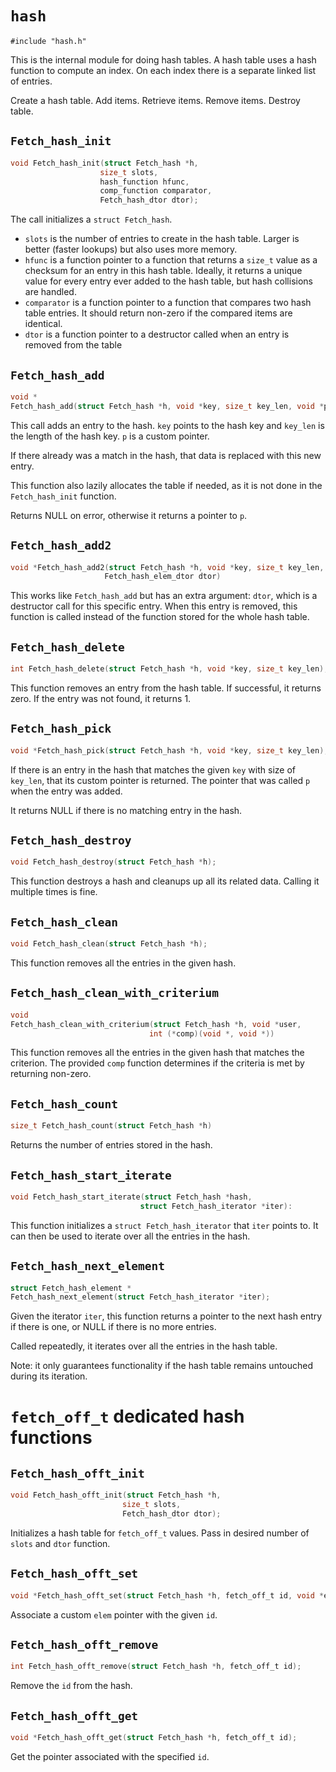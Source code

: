 <!--
Copyright (C) Daniel Stenberg, <daniel@haxx.se>, et al.

SPDX-License-Identifier: fetch
-->

# `hash`

    #include "hash.h"

This is the internal module for doing hash tables. A hash table uses a hash
function to compute an index. On each index there is a separate linked list of
entries.

Create a hash table. Add items. Retrieve items. Remove items. Destroy table.

## `Fetch_hash_init`

~~~c
void Fetch_hash_init(struct Fetch_hash *h,
                    size_t slots,
                    hash_function hfunc,
                    comp_function comparator,
                    Fetch_hash_dtor dtor);
~~~

The call initializes a `struct Fetch_hash`.

- `slots` is the number of entries to create in the hash table. Larger is
  better (faster lookups) but also uses more memory.
- `hfunc` is a function pointer to a function that returns a `size_t` value as
  a checksum for an entry in this hash table. Ideally, it returns a unique
  value for every entry ever added to the hash table, but hash collisions are
  handled.
- `comparator` is a function pointer to a function that compares two hash
  table entries. It should return non-zero if the compared items are
  identical.
- `dtor` is a function pointer to a destructor called when an entry is removed
  from the table

## `Fetch_hash_add`

~~~c
void *
Fetch_hash_add(struct Fetch_hash *h, void *key, size_t key_len, void *p)
~~~

This call adds an entry to the hash. `key` points to the hash key and
`key_len` is the length of the hash key. `p` is a custom pointer.

If there already was a match in the hash, that data is replaced with this new
entry.

This function also lazily allocates the table if needed, as it is not done in
the `Fetch_hash_init` function.

Returns NULL on error, otherwise it returns a pointer to `p`.

## `Fetch_hash_add2`

~~~c
void *Fetch_hash_add2(struct Fetch_hash *h, void *key, size_t key_len, void *p,
                     Fetch_hash_elem_dtor dtor)
~~~

This works like `Fetch_hash_add` but has an extra argument: `dtor`, which is a
destructor call for this specific entry. When this entry is removed, this
function is called instead of the function stored for the whole hash table.

## `Fetch_hash_delete`

~~~c
int Fetch_hash_delete(struct Fetch_hash *h, void *key, size_t key_len);
~~~

This function removes an entry from the hash table. If successful, it returns
zero. If the entry was not found, it returns 1.

## `Fetch_hash_pick`

~~~c
void *Fetch_hash_pick(struct Fetch_hash *h, void *key, size_t key_len);
~~~

If there is an entry in the hash that matches the given `key` with size of
`key_len`, that its custom pointer is returned. The pointer that was called
`p` when the entry was added.

It returns NULL if there is no matching entry in the hash.

## `Fetch_hash_destroy`

~~~c
void Fetch_hash_destroy(struct Fetch_hash *h);
~~~

This function destroys a hash and cleanups up all its related data. Calling it
multiple times is fine.

## `Fetch_hash_clean`

~~~c
void Fetch_hash_clean(struct Fetch_hash *h);
~~~

This function removes all the entries in the given hash.

## `Fetch_hash_clean_with_criterium`

~~~c
void
Fetch_hash_clean_with_criterium(struct Fetch_hash *h, void *user,
                               int (*comp)(void *, void *))
~~~

This function removes all the entries in the given hash that matches the
criterion. The provided `comp` function determines if the criteria is met by
returning non-zero.

## `Fetch_hash_count`

~~~c
size_t Fetch_hash_count(struct Fetch_hash *h)
~~~

Returns the number of entries stored in the hash.

## `Fetch_hash_start_iterate`

~~~c
void Fetch_hash_start_iterate(struct Fetch_hash *hash,
                             struct Fetch_hash_iterator *iter):
~~~

This function initializes a `struct Fetch_hash_iterator` that `iter` points to.
It can then be used to iterate over all the entries in the hash.

## `Fetch_hash_next_element`

~~~c
struct Fetch_hash_element *
Fetch_hash_next_element(struct Fetch_hash_iterator *iter);
~~~

Given the iterator `iter`, this function returns a pointer to the next hash
entry if there is one, or NULL if there is no more entries.

Called repeatedly, it iterates over all the entries in the hash table.

Note: it only guarantees functionality if the hash table remains untouched
during its iteration.

# `fetch_off_t` dedicated hash functions

## `Fetch_hash_offt_init`

~~~c
void Fetch_hash_offt_init(struct Fetch_hash *h,
                         size_t slots,
                         Fetch_hash_dtor dtor);
~~~

Initializes a hash table for `fetch_off_t` values. Pass in desired number of
`slots` and `dtor` function.

## `Fetch_hash_offt_set`

~~~c
void *Fetch_hash_offt_set(struct Fetch_hash *h, fetch_off_t id, void *elem);
~~~

Associate a custom `elem` pointer with the given `id`.

## `Fetch_hash_offt_remove`

~~~c
int Fetch_hash_offt_remove(struct Fetch_hash *h, fetch_off_t id);
~~~

Remove the `id` from the hash.

## `Fetch_hash_offt_get`

~~~c
void *Fetch_hash_offt_get(struct Fetch_hash *h, fetch_off_t id);
~~~

Get the pointer associated with the specified `id`.
